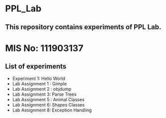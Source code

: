 # PPL_Lab
## This repository contains experiments of PPL Lab.
# MIS No: 111903137
## List of experiments
* Experiment 1: Hello World
* Lab Assignment 1 : Gimple
* Lab Assignment 2 : objdump
* Lab Assignment 3: Parse Trees
* Lab Assignment 5 : Animal Classes
* Lab Assignment 6: Shapes Classes
* Lab Assignment 8: Exception Handling
